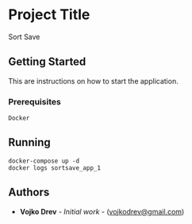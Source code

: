 # Project Title

Sort Save

## Getting Started

This are instructions on how to start the application.

### Prerequisites

```
Docker
```

## Running

```
docker-compose up -d
docker logs sortsave_app_1
```

## Authors

* **Vojko Drev** - *Initial work* - (vojkodrev@gmail.com)
